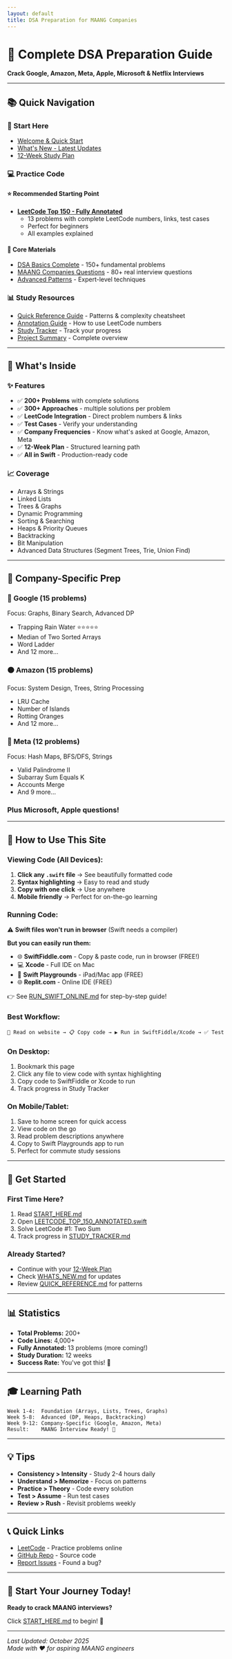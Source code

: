 ```yaml
---
layout: default
title: DSA Preparation for MAANG Companies
---
```


# 🚀 Complete DSA Preparation Guide

**Crack Google, Amazon, Meta, Apple, Microsoft & Netflix Interviews**

---

## 📚 Quick Navigation

### 🎯 Start Here
- [Welcome & Quick Start](START_HERE.md)
- [What's New - Latest Updates](WHATS_NEW.md)
- [12-Week Study Plan](README.md)

### 💻 Practice Code

#### ⭐ Recommended Starting Point
- [**LeetCode Top 150 - Fully Annotated**](LEETCODE_TOP_150_ANNOTATED.swift) 
  - 13 problems with complete LeetCode numbers, links, test cases
  - Perfect for beginners
  - All examples explained

#### 📖 Core Materials  
- [DSA Basics Complete](DSA_BASICS_COMPLETE.swift) - 150+ fundamental problems
- [MAANG Companies Questions](MAANG_COMPANIES_QUESTIONS.swift) - 80+ real interview questions
- [Advanced Patterns](ADVANCED_PATTERNS.swift) - Expert-level techniques

### 📊 Study Resources
- [Quick Reference Guide](QUICK_REFERENCE.md) - Patterns & complexity cheatsheet
- [Annotation Guide](ANNOTATION_GUIDE.md) - How to use LeetCode numbers
- [Study Tracker](STUDY_TRACKER.md) - Track your progress
- [Project Summary](PROJECT_SUMMARY.md) - Complete overview

---

## 🎯 What's Inside

### ✨ Features
- ✅ **200+ Problems** with complete solutions
- ✅ **300+ Approaches** - multiple solutions per problem
- ✅ **LeetCode Integration** - Direct problem numbers & links
- ✅ **Test Cases** - Verify your understanding
- ✅ **Company Frequencies** - Know what's asked at Google, Amazon, Meta
- ✅ **12-Week Plan** - Structured learning path
- ✅ **All in Swift** - Production-ready code

### 📈 Coverage
- Arrays & Strings
- Linked Lists
- Trees & Graphs
- Dynamic Programming
- Sorting & Searching
- Heaps & Priority Queues
- Backtracking
- Bit Manipulation
- Advanced Data Structures (Segment Trees, Trie, Union Find)

---

## 🏢 Company-Specific Prep

### 🔵 Google (15 problems)
Focus: Graphs, Binary Search, Advanced DP
- Trapping Rain Water ⭐⭐⭐⭐⭐
- Median of Two Sorted Arrays
- Word Ladder
- And 12 more...

### 🟠 Amazon (15 problems)  
Focus: System Design, Trees, String Processing
- LRU Cache
- Number of Islands
- Rotting Oranges
- And 12 more...

### 🔵 Meta (12 problems)
Focus: Hash Maps, BFS/DFS, Strings
- Valid Palindrome II
- Subarray Sum Equals K
- Accounts Merge
- And 9 more...

### Plus Microsoft, Apple questions!

---

## 📱 How to Use This Site

### Viewing Code (All Devices):
1. **Click any `.swift` file** → See beautifully formatted code
2. **Syntax highlighting** → Easy to read and study
3. **Copy with one click** → Use anywhere
4. **Mobile friendly** → Perfect for on-the-go learning

### Running Code:
⚠️ **Swift files won't run in browser** (Swift needs a compiler)

**But you can easily run them:**
- 🌐 **SwiftFiddle.com** - Copy & paste code, run in browser (FREE!)
- 💻 **Xcode** - Full IDE on Mac
- 📱 **Swift Playgrounds** - iPad/Mac app (FREE)
- 🌐 **Replit.com** - Online IDE (FREE)

👉 See [RUN_SWIFT_ONLINE.md](RUN_SWIFT_ONLINE.md) for step-by-step guide!

### Best Workflow:
```
📖 Read on website → 📋 Copy code → ▶️ Run in SwiftFiddle/Xcode → ✅ Test
```

### On Desktop:
1. Bookmark this page
2. Click any file to view code with syntax highlighting
3. Copy code to SwiftFiddle or Xcode to run
4. Track progress in Study Tracker

### On Mobile/Tablet:
1. Save to home screen for quick access
2. View code on the go
3. Read problem descriptions anywhere
4. Copy to Swift Playgrounds app to run
5. Perfect for commute study sessions

---

## 🚀 Get Started

### First Time Here?
1. Read [START_HERE.md](START_HERE.md)
2. Open [LEETCODE_TOP_150_ANNOTATED.swift](LEETCODE_TOP_150_ANNOTATED.swift)
3. Solve LeetCode #1: Two Sum
4. Track progress in [STUDY_TRACKER.md](STUDY_TRACKER.md)

### Already Started?
- Continue with your [12-Week Plan](README.md)
- Check [WHATS_NEW.md](WHATS_NEW.md) for updates
- Review [QUICK_REFERENCE.md](QUICK_REFERENCE.md) for patterns

---

## 📊 Statistics

- **Total Problems:** 200+
- **Code Lines:** 4,000+
- **Fully Annotated:** 13 problems (more coming!)
- **Study Duration:** 12 weeks
- **Success Rate:** You've got this! 💪

---

## 🎓 Learning Path

```
Week 1-4:  Foundation (Arrays, Lists, Trees, Graphs)
Week 5-8:  Advanced (DP, Heaps, Backtracking)
Week 9-12: Company-Specific (Google, Amazon, Meta)
Result:    MAANG Interview Ready! 🎯
```

---

## 💡 Tips

- **Consistency > Intensity** - Study 2-4 hours daily
- **Understand > Memorize** - Focus on patterns
- **Practice > Theory** - Code every solution
- **Test > Assume** - Run test cases
- **Review > Rush** - Revisit problems weekly

---

## 📞 Quick Links

- [LeetCode](https://leetcode.com) - Practice problems online
- [GitHub Repo](https://github.com/YOUR-USERNAME/one-tool) - Source code
- [Report Issues](https://github.com/YOUR-USERNAME/one-tool/issues) - Found a bug?

---

## 🌟 Start Your Journey Today!

**Ready to crack MAANG interviews?**

Click [START_HERE.md](START_HERE.md) to begin! 🚀

---

*Last Updated: October 2025*  
*Made with ❤️ for aspiring MAANG engineers*


